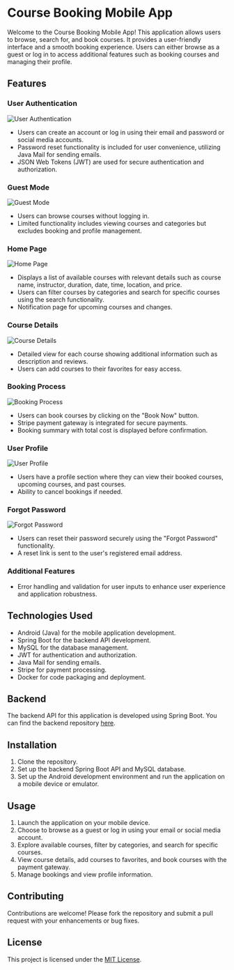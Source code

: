 # Course Booking Mobile App

Welcome to the Course Booking Mobile App! This application allows users to browse, search for, and book courses. It provides a user-friendly interface and a smooth booking experience. Users can either browse as a guest or log in to access additional features such as booking courses and managing their profile.

## Features

### User Authentication

![User Authentication](images/authentication.png)

- Users can create an account or log in using their email and password or social media accounts.
- Password reset functionality is included for user convenience, utilizing Java Mail for sending emails.
- JSON Web Tokens (JWT) are used for secure authentication and authorization.

### Guest Mode

![Guest Mode](images/guest_mode.png)

- Users can browse courses without logging in.
- Limited functionality includes viewing courses and categories but excludes booking and profile management.

### Home Page

![Home Page](images/home_page.png)

- Displays a list of available courses with relevant details such as course name, instructor, duration, date, time, location, and price.
- Users can filter courses by categories and search for specific courses using the search functionality.
- Notification page for upcoming courses and changes.

### Course Details

![Course Details](images/course_details.png)

- Detailed view for each course showing additional information such as description and reviews.
- Users can add courses to their favorites for easy access.

### Booking Process

![Booking Process](images/booking_process.png)

- Users can book courses by clicking on the "Book Now" button.
- Stripe payment gateway is integrated for secure payments.
- Booking summary with total cost is displayed before confirmation.

### User Profile

![User Profile](images/user_profile.png)

- Users have a profile section where they can view their booked courses, upcoming courses, and past courses.
- Ability to cancel bookings if needed.

### Forgot Password

![Forgot Password](images/forgot_password.png)

- Users can reset their password securely using the "Forgot Password" functionality.
- A reset link is sent to the user's registered email address.

### Additional Features

- Error handling and validation for user inputs to enhance user experience and application robustness.

## Technologies Used

- Android (Java) for the mobile application development.
- Spring Boot for the backend API development.
- MySQL for the database management.
- JWT for authentication and authorization.
- Java Mail for sending emails.
- Stripe for payment processing.
- Docker for code packaging and deployment.

## Backend

The backend API for this application is developed using Spring Boot. You can find the backend repository [here](https://github.com/your-username/backend-repo).

## Installation

1. Clone the repository.
2. Set up the backend Spring Boot API and MySQL database.
3. Set up the Android development environment and run the application on a mobile device or emulator.

## Usage

1. Launch the application on your mobile device.
2. Choose to browse as a guest or log in using your email or social media account.
3. Explore available courses, filter by categories, and search for specific courses.
4. View course details, add courses to favorites, and book courses with the payment gateway.
5. Manage bookings and view profile information.

## Contributing

Contributions are welcome! Please fork the repository and submit a pull request with your enhancements or bug fixes.

## License

This project is licensed under the [MIT License](LICENSE).
